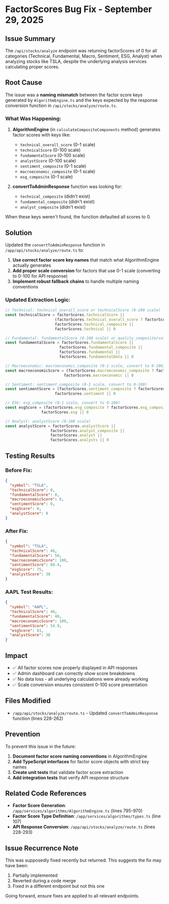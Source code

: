 # FactorScores Bug Fix - September 29, 2025

## Issue Summary
The `/api/stocks/analyze` endpoint was returning factorScores of 0 for all categories (Technical, Fundamental, Macro, Sentiment, ESG, Analyst) when analyzing stocks like TSLA, despite the underlying analysis services calculating proper scores.

## Root Cause
The issue was a **naming mismatch** between the factor score keys generated by `AlgorithmEngine.ts` and the keys expected by the response conversion function in `/api/stocks/analyze/route.ts`.

### What Was Happening:
1. **AlgorithmEngine** (in `calculateCompositeComponents` method) generates factor scores with keys like:
   - `technical_overall_score` (0-1 scale)
   - `technicalScore` (0-100 scale)
   - `fundamentalScore` (0-100 scale)
   - `analystScore` (0-100 scale)
   - `sentiment_composite` (0-1 scale)
   - `macroeconomic_composite` (0-1 scale)
   - `esg_composite` (0-1 scale)

2. **convertToAdminResponse** function was looking for:
   - `technical_composite` (didn't exist)
   - `fundamental_composite` (didn't exist)
   - `analyst_composite` (didn't exist)

When these keys weren't found, the function defaulted all scores to 0.

## Solution
Updated the `convertToAdminResponse` function in `/app/api/stocks/analyze/route.ts` to:

1. **Use correct factor score key names** that match what AlgorithmEngine actually generates
2. **Add proper scale conversion** for factors that use 0-1 scale (converting to 0-100 for API response)
3. **Implement robust fallback chains** to handle multiple naming conventions

### Updated Extraction Logic:
```typescript
// Technical: technical_overall_score or technicalScore (0-100 scale)
const technicalScore = factorScores.technicalScore ||
                      (factorScores.technical_overall_score ? factorScores.technical_overall_score * 100 : 0) ||
                      factorScores.technical_composite ||
                      factorScores.technical || 0

// Fundamental: fundamentalScore (0-100 scale) or quality_composite/value_composite
const fundamentalScore = factorScores.fundamentalScore ||
                        factorScores.fundamental_composite ||
                        factorScores.fundamental ||
                        factorScores.fundamentalData || 0

// Macroeconomic: macroeconomic_composite (0-1 scale, convert to 0-100)
const macroeconomicScore = (factorScores.macroeconomic_composite ? factorScores.macroeconomic_composite * 100 : 0) ||
                          factorScores.macroeconomic || 0

// Sentiment: sentiment_composite (0-1 scale, convert to 0-100)
const sentimentScore = (factorScores.sentiment_composite ? factorScores.sentiment_composite * 100 : 0) ||
                      factorScores.sentiment || 0

// ESG: esg_composite (0-1 scale, convert to 0-100)
const esgScore = (factorScores.esg_composite ? factorScores.esg_composite * 100 : 0) ||
                factorScores.esg || 0

// Analyst: analystScore (0-100 scale)
const analystScore = factorScores.analystScore ||
                    factorScores.analyst_composite ||
                    factorScores.analyst ||
                    factorScores.analysts || 0
```

## Testing Results

### Before Fix:
```json
{
  "symbol": "TSLA",
  "technicalScore": 0,
  "fundamentalScore": 0,
  "macroeconomicScore": 0,
  "sentimentScore": 0,
  "esgScore": 0,
  "analystScore": 0
}
```

### After Fix:
```json
{
  "symbol": "TSLA",
  "technicalScore": 46,
  "fundamentalScore": 50,
  "macroeconomicScore": 100,
  "sentimentScore": 60.4,
  "esgScore": 75,
  "analystScore": 38
}
```

### AAPL Test Results:
```json
{
  "symbol": "AAPL",
  "technicalScore": 48,
  "fundamentalScore": 40,
  "macroeconomicScore": 100,
  "sentimentScore": 54.9,
  "esgScore": 81,
  "analystScore": 38
}
```

## Impact
- ✅ All factor scores now properly displayed in API responses
- ✅ Admin dashboard can correctly show score breakdowns
- ✅ No data loss - all underlying calculations were already working
- ✅ Scale conversion ensures consistent 0-100 score presentation

## Files Modified
- `/app/api/stocks/analyze/route.ts` - Updated `convertToAdminResponse` function (lines 228-262)

## Prevention
To prevent this issue in the future:
1. **Document factor score naming conventions** in AlgorithmEngine
2. **Add TypeScript interfaces** for factor score objects with strict key names
3. **Create unit tests** that validate factor score extraction
4. **Add integration tests** that verify API response structure

## Related Code References
- **Factor Score Generation**: `/app/services/algorithms/AlgorithmEngine.ts` (lines 795-970)
- **Factor Score Type Definition**: `/app/services/algorithms/types.ts` (line 107)
- **API Response Conversion**: `/app/api/stocks/analyze/route.ts` (lines 228-293)

## Issue Recurrence Note
This was supposedly fixed recently but returned. This suggests the fix may have been:
1. Partially implemented
2. Reverted during a code merge
3. Fixed in a different endpoint but not this one

Going forward, ensure fixes are applied to all relevant endpoints.